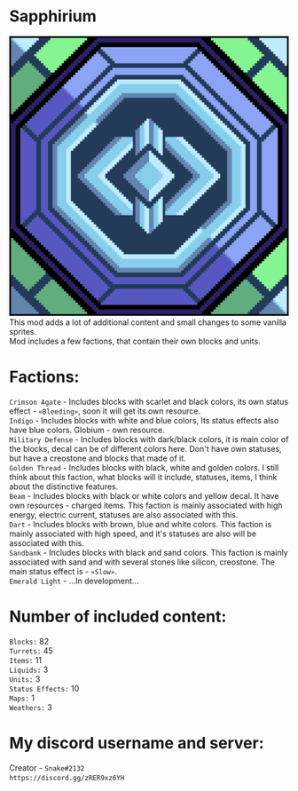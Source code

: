 # Sapphirium
![Sapphirium](https://github.com/3Snake3/Pictures/blob/master/icon3.png)
This mod adds a lot of additional content and small changes to some vanilla sprites.
<br>Mod includes a few factions, that contain their own blocks and units.

# Factions:
`Crimson Agate` - Includes blocks with scarlet and black colors, its own status effect - `«Bleeding»`, soon it will get its own resource.
<br>`Indigo` - Includes blocks with white and blue colors, Its status effects also have blue colors. Globium - own resource.
<br>`Military Defense` - Includes blocks with dark/black colors, it is main color of the blocks, decal can be of different colors here. Don't have own statuses, but have a creostone and blocks that made of it.
<br>`Golden Thread` - Includes blocks with black, white and golden colors. I still think about this faction, what blocks will it include, statuses, items, I think about the distinctive features.
<br>`Beam` - Includes blocks with black or white colors and yellow decal. It have own resources - charged items. This faction is mainly associated with high energy, electric current, statuses are also associated with this.
<br>`Dart` - Includes blocks with brown, blue and white colors. This faction is mainly associated with high speed, and it's statuses are also will be associated with this.
<br>`Sandbank` - Includes blocks with black and sand colors. This faction is mainly associated with sand and with several stones like silicon, creostone. The main status effect is - `«Slow»`.
<br>`Emerald Light` - ...In development...

# Number of included content:
`Blocks:` 82
<br>`Turrets:` 45
<br>`Items:` 11
<br>`Liquids:` 3
<br>`Units:` 3
<br>`Status Effects:` 10
<br>`Maps:` 1
<br>`Weathers:` 3

# My discord username and server:
Creator - `Snake#2132`
<br>`https://discord.gg/zRER9xz6YH`



